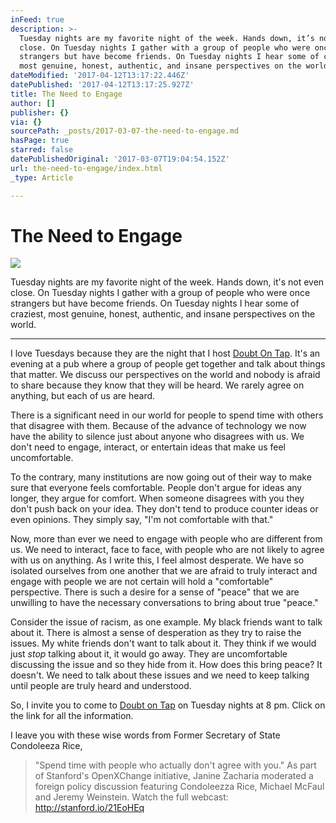```yaml
---
inFeed: true
description: >-
  Tuesday nights are my favorite night of the week. Hands down, it’s not even
  close. On Tuesday nights I gather with a group of people who were once
  strangers but have become friends. On Tuesday nights I hear some of craziest,
  most genuine, honest, authentic, and insane perspectives on the world. 
dateModified: '2017-04-12T13:17:22.446Z'
datePublished: '2017-04-12T13:17:25.927Z'
title: The Need to Engage
author: []
publisher: {}
via: {}
sourcePath: _posts/2017-03-07-the-need-to-engage.md
hasPage: true
starred: false
datePublishedOriginal: '2017-03-07T19:04:54.152Z'
url: the-need-to-engage/index.html
_type: Article

---
```

# The Need to Engage
![](https://the-grid-user-content.s3-us-west-2.amazonaws.com/0df21444-22b8-47c9-8c95-3561ad8f2754.jpg)

Tuesday nights are my favorite night of the week. Hands down, it's not even close. On Tuesday nights I gather with a group of people who were once strangers but have become friends. On Tuesday nights I hear some of craziest, most genuine, honest, authentic, and insane perspectives on the world. 

---

I love Tuesdays because they are the night that I host [Doubt On Tap][0]. It's an evening at a pub where a group of people get together and talk about things that matter. We discuss our perspectives on the world and nobody is afraid to share because they know that they will be heard. We rarely agree on anything, but each of us are heard. 

There is a significant need in our world for people to spend time with others that disagree with them. Because of the advance of technology we now have the ability to silence just about anyone who disagrees with us. We don't need to engage, interact, or entertain ideas that make us feel uncomfortable. 

To the contrary, many institutions are now going out of their way to make sure that everyone feels comfortable. People don't argue for ideas any longer, they argue for comfort. When someone disagrees with you they don't push back on your idea. They don't tend to produce counter ideas or even opinions. They simply say, "I'm not comfortable with that." 

Now, more than ever we need to engage with people who are different from us. We need to interact, face to face, with people who are not likely to agree with us on anything. As I write this, I feel almost desperate. We have so isolated ourselves from one another that we are afraid to truly interact and engage with people we are not certain will hold a "comfortable" perspective. There is such a desire for a sense of "peace" that we are unwilling to have the necessary conversations to bring about true "peace." 

Consider the issue of racism, as one example. My black friends want to talk about it. There is almost a sense of desperation as they try to raise the issues. My white friends don't want to talk about it. They think if we would just _stop_ talking about it, it would go away. They are uncomfortable discussing the issue and so they hide from it. How does this bring peace? It doesn't. We need to talk about these issues and we need to keep talking until people are truly heard and understood. 

So, I invite you to come to [Doubt on Tap][0] on Tuesday nights at 8 pm. Click on the link for all the information. 

I leave you with these wise words from Former Secretary of State Condoleeza Rice, 
> 
> "Spend time with people who actually don't agree with you." As part of Stanford's OpenXChange initiative, Janine Zacharia moderated a foreign policy discussion featuring Condoleezza Rice, Michael McFaul and Jeremy Weinstein. Watch the full webcast: http://stanford.io/21EoHEq



[0]: http://facebook.com/doubtontap "Doubt on Tap"